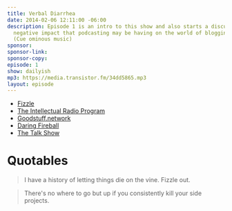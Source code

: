```yaml
---
title: Verbal Diarrhea
date: 2014-02-06 12:11:00 -06:00
description: Episode 1 is an intro to this show and also starts a discussion on the
  negative impact that podcasting may be having on the world of blogging. Or is it?
  (Cue ominous music)
sponsor: 
sponsor-link: 
sponsor-copy: 
episode: 1
show: dailyish
mp3: https://media.transistor.fm/34dd5865.mp3
layout: episode
---
```


-  [Fizzle](http://fizzle.co)
-  [The Intellectual Radio Program](http://www.ssktn.com/tirp/)
-  [Goodstuff.network](http://goodstuff.network)
-  [Daring Fireball](http://daringfireball.net)
-  [The Talk Show](http://www.muleradio.net/thetalkshow/)

# Quotables

> I have a history of letting things die on the vine. Fizzle out.

> There's no where to go but up if you consistently kill your side projects.
